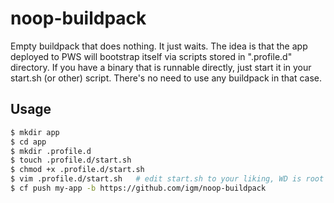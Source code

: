 # noop-buildpack
Empty buildpack that does nothing. It just waits. The idea is that the app deployed to PWS will bootstrap itself via scripts stored in ".profile.d" directory.
If you have a binary that is runnable directly, just start it in your start.sh (or other) script. There's no need to use any buildpack in that case.

## Usage
```bash
$ mkdir app
$ cd app
$ mkdir .profile.d
$ touch .profile.d/start.sh
$ chmod +x .profile.d/start.sh
$ vim .profile.d/start.sh   # edit start.sh to your liking, WD is root directory of the app folder, use any linux64 binaries
$ cf push my-app -b https://github.com/igm/noop-buildpack
```
